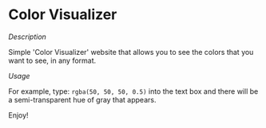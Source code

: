 # Color Visualizer

*Description*

Simple 'Color Visualizer' website that allows you to see the colors that you want to see, in any format.

*Usage*

For example, type:
`rgba(50, 50, 50, 0.5)` into the text box and there will be a semi-transparent hue of gray that appears.

Enjoy!